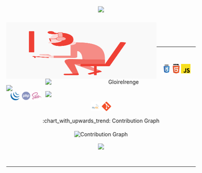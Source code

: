 <div align="center">
  <h1 align="center">
  <a href="https://git.io/typing-svg">
    <img src="https://readme-typing-svg.herokuapp.com/?lines=Hello,;I+am+Gloire+Mufungizi...;A+FullStack+Web+developper;Glad+to+meet+you&center=true&size=30">
  </a>
</h1>
  <div align=center>
    <img align="left" width=400 height=150 src="gifffy.gif" alt="GloireIrenge"/>
    <a href="https://github.com/denvercoder1/github-readme-streak-stats" title="Go to Source">
      <img align="right" width=400 src="http://github-readme-streak-stats.herokuapp.com?user=GloireIrenge&theme=radical&hide_border=true&date_format=j%20M%5B%20Y%5D" alt="GloireIrenge" />
    </a>
    <a href="https://github.com/GloireIrenge/github-readme-stats" title="Go to Source">
      <img align="left" width=400 src="https://github-readme-stats.vercel.app/api?username=GloireIrenge&show_icons=true&theme=radical&border_color=61dafb&hide_border=true&count_private=true" />
    </a>
     <a href="https://github.com/anuraghazra/github-readme-stats">
      <img width=400 align="right" src="https://github-readme-stats.vercel.app/api/top-langs/?username=GloireIrenge&title_color=61dafb&text_color=ffffff&icon_color=61dafb&bg_color=20232a&layout=compact&border_color=61dafb&hide_border=true&hide=html,css,scss&count_private=true&langs_count=8" />
    </a>
  </div>
   <br><br><br>

   <hr>

<br>
<p align="center">
  <code><img title="css" height="25" src="files/css.svg"></code>
  <code><img title="html5" height="25" src="files/html5.svg"></code>
  <code><img title="javascript" height="25" src="files/javascript.svg"></code>
  <code><img title="jquery" height="25" src="files/jquery-original.svg"></code>
  <code><img title="sass" height="25" src="files/php.svg"></code>
  <code><img title="sass" height="25" src="files/sass.svg"></code>
  <code><img title="sass" height="25" src="files/mysql.svg"></code>
  <code><img title="git" height="25" src="files/git-original.svg"></code>
</p>
 
 <summary>:chart_with_upwards_trend: Contribution Graph </summary>
   <br/>
   <img src="https://activity-graph.herokuapp.com/graph?username=GloireIrenge&theme=xcode" alt="Contribution Graph" align="center" />
<br>
<p>
  <a href="https://github.com/GloireIrenge" >  <img src="https://github.com/GloireIrenge/GloireIrenge/blob/master/images/github-contribution-grid-snake.gif" align="center" />  </a>
  </p>
  <br>
  </p>
<hr/>

